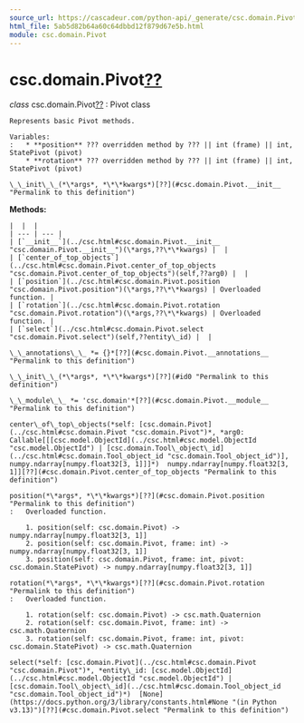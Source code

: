 ```yaml
---
source_url: https://cascadeur.com/python-api/_generate/csc.domain.Pivot.html
html_file: 5ab5d82b64a60c64dbbd12f879d67e5b.html
module: csc.domain.Pivot
---
```


# csc.domain.Pivot[??](#csc-domain-pivot "Permalink to this heading")

*class* csc.domain.Pivot[??](#csc.domain.Pivot "Permalink to this definition")
:   Pivot class

    Represents basic Pivot methods.

    Variables:
    :   * **position** ??? overridden method by ??? || int (frame) || int, StatePivot (pivot)
        * **rotation** ??? overridden method by ??? || int (frame) || int, StatePivot (pivot)

    \_\_init\_\_(*\*args*, *\*\*kwargs*)[??](#csc.domain.Pivot.__init__ "Permalink to this definition")

    
**Methods:**

    |  |  |
    | --- | --- |
    | [`__init__`](../csc.html#csc.domain.Pivot.__init__ "csc.domain.Pivot.__init__")(\*args,??\*\*kwargs) |  |
    | [`center_of_top_objects`](../csc.html#csc.domain.Pivot.center_of_top_objects "csc.domain.Pivot.center_of_top_objects")(self,??arg0) |  |
    | [`position`](../csc.html#csc.domain.Pivot.position "csc.domain.Pivot.position")(\*args,??\*\*kwargs) | Overloaded function. |
    | [`rotation`](../csc.html#csc.domain.Pivot.rotation "csc.domain.Pivot.rotation")(\*args,??\*\*kwargs) | Overloaded function. |
    | [`select`](../csc.html#csc.domain.Pivot.select "csc.domain.Pivot.select")(self,??entity\_id) |  |

    \_\_annotations\_\_ *= {}*[??](#csc.domain.Pivot.__annotations__ "Permalink to this definition")

    \_\_init\_\_(*\*args*, *\*\*kwargs*)[??](#id0 "Permalink to this definition")

    \_\_module\_\_ *= 'csc.domain'*[??](#csc.domain.Pivot.__module__ "Permalink to this definition")

    center\_of\_top\_objects(*self: [csc.domain.Pivot](../csc.html#csc.domain.Pivot "csc.domain.Pivot")*, *arg0: Callable[[[csc.model.ObjectId](../csc.html#csc.model.ObjectId "csc.model.ObjectId") | [csc.domain.Tool\_object\_id](../csc.html#csc.domain.Tool_object_id "csc.domain.Tool_object_id")], numpy.ndarray[numpy.float32[3, 1]]]*)  numpy.ndarray[numpy.float32[3, 1]][??](#csc.domain.Pivot.center_of_top_objects "Permalink to this definition")

    position(*\*args*, *\*\*kwargs*)[??](#csc.domain.Pivot.position "Permalink to this definition")
    :   Overloaded function.

        1. position(self: csc.domain.Pivot) -> numpy.ndarray[numpy.float32[3, 1]]
        2. position(self: csc.domain.Pivot, frame: int) -> numpy.ndarray[numpy.float32[3, 1]]
        3. position(self: csc.domain.Pivot, frame: int, pivot: csc.domain.StatePivot) -> numpy.ndarray[numpy.float32[3, 1]]

    rotation(*\*args*, *\*\*kwargs*)[??](#csc.domain.Pivot.rotation "Permalink to this definition")
    :   Overloaded function.

        1. rotation(self: csc.domain.Pivot) -> csc.math.Quaternion
        2. rotation(self: csc.domain.Pivot, frame: int) -> csc.math.Quaternion
        3. rotation(self: csc.domain.Pivot, frame: int, pivot: csc.domain.StatePivot) -> csc.math.Quaternion

    select(*self: [csc.domain.Pivot](../csc.html#csc.domain.Pivot "csc.domain.Pivot")*, *entity\_id: [csc.model.ObjectId](../csc.html#csc.model.ObjectId "csc.model.ObjectId") | [csc.domain.Tool\_object\_id](../csc.html#csc.domain.Tool_object_id "csc.domain.Tool_object_id")*)  [None](https://docs.python.org/3/library/constants.html#None "(in Python v3.13)")[??](#csc.domain.Pivot.select "Permalink to this definition")